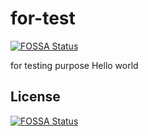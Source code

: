# for-test
[![FOSSA Status](https://app.fossa.com/api/projects/git%2Bgithub.com%2Fbohdandone%2Ffor-test.svg?type=shield)](https://app.fossa.com/projects/git%2Bgithub.com%2Fbohdandone%2Ffor-test?ref=badge_shield)

for testing purpose 
Hello world


## License
[![FOSSA Status](https://app.fossa.com/api/projects/git%2Bgithub.com%2Fbohdandone%2Ffor-test.svg?type=large)](https://app.fossa.com/projects/git%2Bgithub.com%2Fbohdandone%2Ffor-test?ref=badge_large)